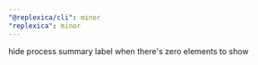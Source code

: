 ```yaml
---
"@replexica/cli": minor
"replexica": minor
---
```


hide process summary label when there's zero elements to show
